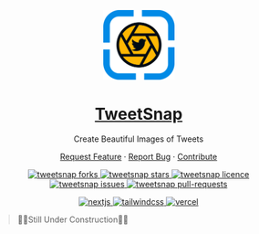 <p align="center">
  <a href="https://tweetsnap.vercel.app/" target="blank">
    <img alt="TweetSnap" src="public/LogoDark.svg" width="125" />
  </a>
</p>
<h1 align="center">
  <a href="https://tweetsnap.vercel.app" target="blank">TweetSnap</a>
</h1>

<p align="center">
  Create Beautiful Images of Tweets
</p>

<p align="center">
  <a href="https://vercel.com/" target="blank">Request Feature</a> 
  ·
  <a href="https://vercel.com/" target="blank">Report Bug</a> 
  ·
  <a href="https://vercel.com/" target="blank">Contribute</a>
</p>


<p align="center">
<a href="https://github.com/ammaaraslam/tweetsnap/fork" target="blank">
<img src="https://img.shields.io/github/forks/ammaaraslam/tweetsnap?style=for-the-badge" alt="tweetsnap forks"/>
</a>
<a href="https://github.com/ammaaraslam/tweetsnap/stargazers" target="blank">
<img src="https://img.shields.io/github/stars/ammaaraslam/tweetsnap?style=for-the-badge" alt="tweetsnap stars"/>
</a>
<a href="https://github.com/ammaaraslam/tweetsnap/blob/master/LICENSE" target="blank">
<img src="https://img.shields.io/github/license/ammaaraslam/tweetsnap?style=for-the-badge" alt="tweetsnap licence" />
</a>
<a href="https://github.com/ammaaraslam/tweetsnap/issues" target="blank">
<img src="https://img.shields.io/github/issues/ammaaraslam/tweetsnap?style=for-the-badge" alt="tweetsnap issues"/>
</a>
<a href="https://github.com/ammaaraslam/tweetsnap/pulls" target="blank">
<img src="https://img.shields.io/github/issues-pr/ammaaraslam/tweetsnap?style=for-the-badge" alt="tweetsnap pull-requests"/>
</a>

</p>


<p align="center">

</p>

<p align="center">
<a href="https://nextjs.org/" target="blank">
<img src="https://img.shields.io/badge/Next-black?style=for-the-badge&logo=next.js&logoColor=white" alt="nextjs" />
</a>
<a href="https://tailwindcss.com/" target="blank">
<img src="https://img.shields.io/badge/tailwindcss-%2338B2AC.svg?style=for-the-badge&logo=tailwind-css&logoColor=white" alt="tailwindcss" />
</a>
<a href="https://vercel.com/" target="blank">
<img src="https://img.shields.io/badge/Vercel-black?style=for-the-badge&logo=vercel&logoColor=white" alt="vercel" />
</a>


>🚨🚧Still Under Construction🚧🚨<br>